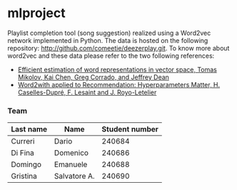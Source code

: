 # mlproject

Playlist completion tool (song suggestion) realized using a Word2vec network implemented in Python. The data is hosted on the following repository: http://github.com/comeetie/deezerplay.git. To know more about word2vec and these data please refer to the two following references:
- [Efficient estimation of word representations in vector space, Tomas Mikolov, Kai Chen, Greg Corrado, and Jeffrey Dean](https://arxiv.org/abs/1301.3781)
- [Word2with applied to Recommendation: Hyperparameters Matter, H. Caselles-Dupré, F. Lesaint and J. Royo-Letelier](https://arxiv.org/pdf/1804.04212.pdf)


### Team

| Last name   | Name       | Student number |
|-----------|------------|-----------|
| Curreri     | Dario  |  240684  |
| Di Fina   | Domenico      |  240686  |
| Domingo   | Emanuele   |  240688  |
| Gristina  | Salvatore A.  |   240690        |
